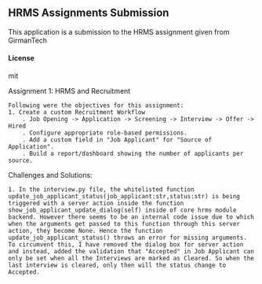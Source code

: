 ## HRMS Assignments Submission

This application is a submission to the HRMS assignment given from GirmanTech

#### License

mit

Assignment 1: HRMS and Recruitment

    Following were the objectives for this assignment:
    1. Create a custom Recruitment Workflow
        . Job Opening -> Application -> Screening -> Interview -> Offer -> Hired
        . Configure appropriate role-based permissions.
        . Add a custom field in "Job Applicant" for "Source of Application".
        . Build a report/dashboard showing the number of applicants per source.

Challenges and Solutions:

    1. In the interview.py file, the whitelisted function update_job_applicant_status(job_applicant:str,status:str) is being triggered with a server action inside the function show_job_applicant_update_dialog(self) inside of core hrms module backend. However there seems to be an internal code issue due to which when the arguments get passed to this function through this server action, they become None. Hence the function update_job_applicant_status() throws an error for missing arguments. To circumvent this, I have removed the dialog box for server action and instead, added the validation that "Accepted" in Job Applicant can only be set when all the Interviews are marked as Cleared. So when the last interview is cleared, only then will the status change to Accepted.
